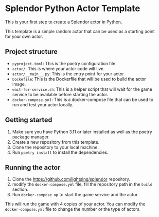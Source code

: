 # Splendor Python Actor Template

This is your first step to create a Splendor actor in Python.

This template is a simple random actor that can be used as a starting point for your own actor.

## Project structure

- `pyproject.toml`: This is the poetry configuration file.
- `actor/`: This is where your actor code will live.
- `actor/__main__.py`: This is the entry point for your actor.
- `Dockefile`: This is the Dockerfile that will be used to build the actor image.
- `wait-for-service.sh`: This is a helper script that will wait for the game service to be available before starting the actor.
- `docker-compose.yml`: This is a docker-compose file that can be used to run and test your actor locally.

## Getting started

1. Make sure you have Python 3.11 or later installed as well as the poetry package manager.
2. Create a new repository from this template.
3. Clone the repository to your local machine.
4. Run `poetry install` to install the dependencies.

## Running the actor

1. Clone the https://github.com/lightsing/splendor repository.
2. modify the `docker-compose.yml` file, fill the repository path in the `build` section.
3. Run `docker-compose up` to start the game service and the actor.

This will run the game with 4 copies of your actor.
You can modify the `docker-compose.yml` file to change the number or the type of actors.